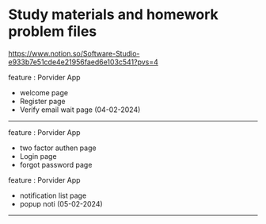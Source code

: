 # Study materials and homework problem files
https://www.notion.so/Software-Studio-e933b7e51cde4e21956faed6e103c541?pvs=4

feature : Porvider App
- welcome page
- Register page
- Verify email wait page
(04-02-2024)
--------------------------------------------
feature : Porvider App
- two factor authen page
- Login page
- forgot password page

feature : Porvider App
- notification list page
- popup noti 
(05-02-2024)
--------------------------------------------
